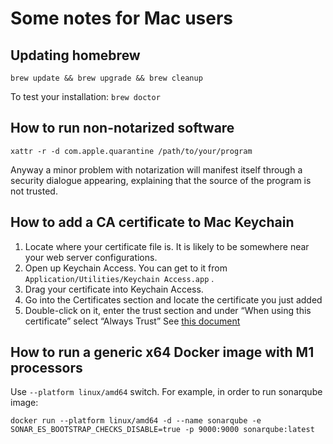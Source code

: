 # Some notes for Mac users
## Updating homebrew
`brew update && brew upgrade && brew cleanup`

To test your installation:
`brew doctor`

## How to run non-notarized software
`xattr -r -d com.apple.quarantine /path/to/your/program`

Anyway a minor problem with notarization will manifest itself through a security dialogue appearing, explaining that the source of the program is not trusted.

## How to add a CA certificate to Mac Keychain
1. Locate where your certificate file is. It is likely to be somewhere near your web server configurations.
2. Open up Keychain Access. You can get to it from  `Application/Utilities/Keychain Access.app` .
3. Drag your certificate into Keychain Access.
4. Go into the Certificates section and locate the certificate you just added
5. Double-click on it, enter the trust section and under “When using this certificate” select “Always Trust”
   See [this document](https://tosbourn.com/getting-os-x-to-trust-self-signed-ssl-certificates/)

## How to run a generic x64 Docker image with M1 processors
Use `--platform linux/amd64` switch. For example, in order to run sonarqube image:

```docker run --platform linux/amd64 -d --name sonarqube -e SONAR_ES_BOOTSTRAP_CHECKS_DISABLE=true -p 9000:9000 sonarqube:latest```